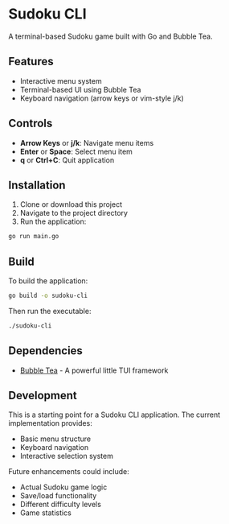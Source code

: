 # Sudoku CLI

A terminal-based Sudoku game built with Go and Bubble Tea.

## Features

- Interactive menu system
- Terminal-based UI using Bubble Tea
- Keyboard navigation (arrow keys or vim-style j/k)

## Controls

- **Arrow Keys** or **j/k**: Navigate menu items
- **Enter** or **Space**: Select menu item
- **q** or **Ctrl+C**: Quit application

## Installation

1. Clone or download this project
2. Navigate to the project directory
3. Run the application:

```bash
go run main.go
```

## Build

To build the application:

```bash
go build -o sudoku-cli
```

Then run the executable:

```bash
./sudoku-cli
```

## Dependencies

- [Bubble Tea](https://github.com/charmbracelet/bubbletea) - A powerful little TUI framework

## Development

This is a starting point for a Sudoku CLI application. The current implementation provides:

- Basic menu structure
- Keyboard navigation
- Interactive selection system

Future enhancements could include:
- Actual Sudoku game logic
- Save/load functionality
- Different difficulty levels
- Game statistics
